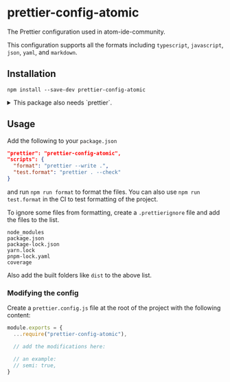 # prettier-config-atomic

The Prettier configuration used in atom-ide-community.

This configuration supports all the formats including `typescript`, `javascript`, `json`, `yaml`, and `markdown`.

## Installation

```
npm install --save-dev prettier-config-atomic
```

<details>
<summary>This package also needs `prettier`.</summary>

Either add the following to your `.npmrc` if using `pnpm` to hoist the prettier bundled with the config

```
public-hoist-pattern[]=*
```

Or install `prettier` yourself in your `devDependencies`.

If using `npm`, the prettier dependency is hosted automatically.

</details>

## Usage

Add the following to your `package.json`

```json
"prettier": "prettier-config-atomic",
"scripts": {
  "format": "prettier --write .",
  "test.format": "prettier . --check"
}
```

and run `npm run format` to format the files. You can also use `npm run test.format` in the CI to test formatting of the project.

To ignore some files from formatting, create a `.prettierignore` file and add the files to the list.

```
node_modules
package.json
package-lock.json
yarn.lock
pnpm-lock.yaml
coverage
```

Also add the built folders like `dist` to the above list.

### Modifying the config

Create a `prettier.config.js` file at the root of the project with the following content:

```js
module.exports = {
  ...require("prettier-config-atomic"),

  // add the modifications here:

  // an example:
  // semi: true,
}
```
